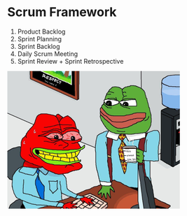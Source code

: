 # Scrum Framework

<div class="grid grid-cols-2 gap-y-10 gap-x-6">
  <div class="flex-row pt-10">

  1. Product Backlog
  2. Sprint Planning
  3. Sprint Backlog
  4. Daily Scrum Meeting
  5. Sprint Review + Sprint Retrospective

  </div>
  <div class="flex-row">

  <img src="/img/19_1.png">

  </div>
</div>

